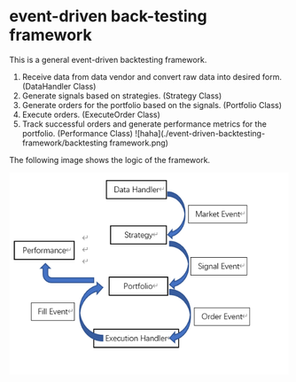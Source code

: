 # event-driven back-testing framework
This is a general event-driven backtesting framework.
1. Receive data from data vendor and convert raw data into desired form. (DataHandler Class)
2. Generate signals based on strategies. (Strategy Class)
3. Generate orders for the portfolio based on the signals. (Portfolio Class)
4. Execute orders. (ExecuteOrder Class)
5. Track successful orders and generate performance metrics for the portfolio. (Performance Class)
![haha](./event-driven-backtesting-framework/backtesting framework.png)

The following image shows the logic of the framework.
<p align="centre">
  <img src="./backtesting framework.png"> </img>
</p>
